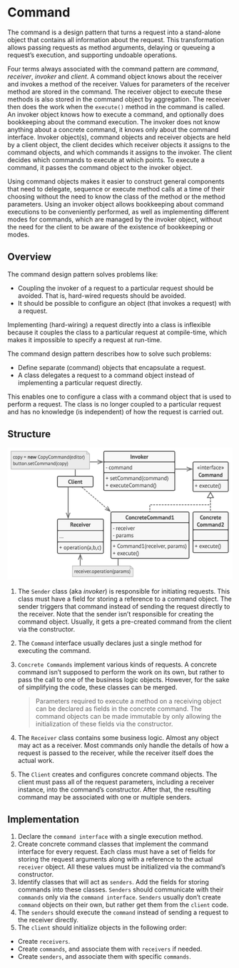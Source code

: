 # Command
The command is a design pattern that turns a request into a stand-alone object that contains all information about the request. This transformation allows passing requests as method arguments, delaying or queueing a request’s execution, and supporting undoable operations.

Four terms always associated with the command pattern are *command*, *receiver*, *invoker* and *client*. A command object knows about the receiver and invokes a method of the receiver. Values for parameters of the receiver method are stored in the command. The receiver object to execute these methods is also stored in the command object by aggregation. The receiver then does the work when the `execute()` method in the command is called. An invoker object knows how to execute a command, and optionally does bookkeeping about the command execution. The invoker does not know anything about a concrete command, it knows only about the command interface. Invoker object(s), command objects and receiver objects are held by a client object, the client decides which receiver objects it assigns to the command objects, and which commands it assigns to the invoker. The client decides which commands to execute at which points. To execute a command, it passes the command object to the invoker object.

Using command objects makes it easier to construct general components that need to delegate, sequence or execute method calls at a time of their choosing without the need to know the class of the method or the method parameters. Using an invoker object allows bookkeeping about command executions to be conveniently performed, as well as implementing different modes for commands, which are managed by the invoker object, without the need for the client to be aware of the existence of bookkeeping or modes.

## Overview
The command design pattern solves problems like:
- Coupling the invoker of a request to a particular request should be avoided. That is, hard-wired requests should be avoided.
- It should be possible to configure an object (that invokes a request) with a request.

Implementing (hard-wiring) a request directly into a class is inflexible because it couples the class to a particular request at compile-time, which makes it impossible to specify a request at run-time.

The command design pattern describes how to solve such problems:
- Define separate (command) objects that encapsulate a request.
- A class delegates a request to a command object instead of implementing a particular request directly.

This enables one to configure a class with a command object that is used to perform a request. The class is no longer coupled to a particular request and has no knowledge (is independent) of how the request is carried out.

## Structure
![UML command](UML-command.png)
1. The `Sender` class (aka *invoker*) is responsible for initiating requests. This class must have a field for storing a reference to a command object. The sender triggers that command instead of sending the request directly to the receiver. Note that the sender isn’t responsible for creating the command object. Usually, it gets a pre-created command from the client via the constructor.
2. The `Command` interface usually declares just a single method for executing the command.
3. `Concrete Commands` implement various kinds of requests. A concrete command isn’t supposed to perform the work on its own, but rather to pass the call to one of the business logic objects. However, for the sake of simplifying the code, these classes can be merged.

   > Parameters required to execute a method on a receiving object can be declared as fields in the concrete command. The command objects can be made immutable by only allowing the initialization of these fields via the constructor.
4. The `Receiver` class contains some business logic. Almost any object may act as a receiver. Most commands only handle the details of how a request is passed to the receiver, while the receiver itself does the actual work.
5. The `Client` creates and configures concrete command objects. The client must pass all of the request parameters, including a receiver instance, into the command’s constructor. After that, the resulting command may be associated with one or multiple senders.

## Implementation
1. Declare the `command interface` with a single execution method.
2. Create concrete command classes that implement the command interface for every request. Each class must have a set of fields for storing the request arguments along with a reference to the actual `receiver` object. All these values must be initialized via the command’s constructor.
3. Identify classes that will act as `senders`. Add the fields for storing commands into these classes. `Senders` should communicate with their `commands` only via the `command interface`. `Senders` usually don’t create `command` objects on their own, but rather get them from the `client` code.
4. The `senders` should execute the `command` instead of sending a request to the receiver directly.
5. The `client` should initialize objects in the following order:
- Create `receivers`.
- Create `commands`, and associate them with `receivers` if needed.
- Create `senders`, and associate them with specific `commands`.

